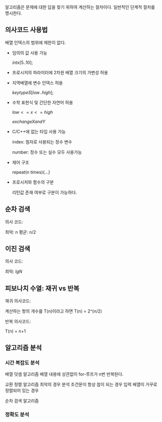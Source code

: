 알고리즘은 문제에 대한 답을 찾기 위하여 계산하는 절차이다.
일반적인 단계적 절차를 명시한다.
  
## 의사코드 사용법
배열 인덱스의 범위에 제한이 없다.
- 임의의 값 사용 가능
    
    $int x[5..10];$﻿
    
- 프로시저의 파라미터에 2차원 배열 크기의 가변성 허용
- 지역배열에 변수 인덱스 허용
    
    $keytype S[low..high];$﻿
    
- 수학 표현식 및 간단한 자연어 허용
    
    $low <= x <= high$﻿
    
    $exchange X and Y$﻿
    
- C/C++에 없는 타입 사용 가능
    
    index: 첨자로 사용되는 정수 변수
    
    number: 정수 또는 실수 모두 사용가능
    
- 제어 구조
    
    repeat(n times){…}
    
- 프로시저와 함수의 구분
    
    리턴값 존재 여부로 구분이 가능하다.
    
  
## 순차 검색
의사 코드:
  
  
최악: n
평균: n/2
  
## 이진 검색
의사 코드:
  
  
최악: $lgN$﻿
  
## 피보나치 수열: 재귀 vs 반복
재귀 의사코드:
  
계산하는 항의 개수를 T(n)이라고 하면
T(n) = 2^(n/2)
  
반복 의사코드:
  
T(n) = n+1
  
  
## 알고리즘 분석
### 시간 복잡도 분석
배열 덧셈 알고리즘
배열 내용에 상관없이 for-루프가 n번 반복된다.
  
교환 정렬 알고리즘
최악의 경우 분석
조건문이 항상 참이 되는 경우
입력 배열이 거꾸로 정렬되어 있는 경우
  
순차 검색 알고리즘
  
### 정확도 분석